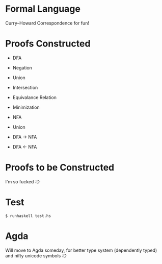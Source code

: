 Formal Language
===============

Curry–Howard Correspondence for fun!



Proofs Constructed
===

* DFA
 * Negation
 * Union
 * Intersection
 * Equivalance Relation
 * Minimization

* NFA
 * Union

* DFA → NFA
* DFA ← NFA

Proofs to be Constructed
===

I'm so fucked :D

Test
===

``` shell
$ runhaskell test.hs
```


Agda
===

Will move to Agda someday, for better type system (dependently typed) and nifty unicode symbols :D